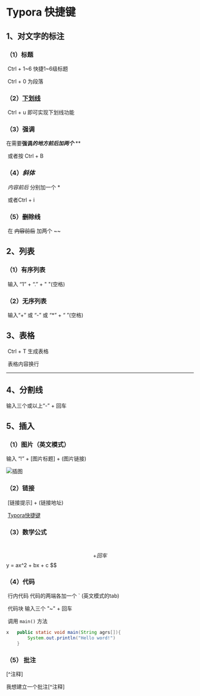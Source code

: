 # Typora 快捷键

## 1、对文字的标注

### （1）标题

​	Ctrl + 1~6 快捷1~6级标题

​	Ctrl + 0 为段落

### （2）<u>下划线</u>

​	Ctrl + u 即可实现下划线功能

### （3）**强调**

​	在需要**强调*****的地方前后加两个*** **

​	或者按 Ctrl + B

### （4）*斜体*

​	*内容前后*  分别加一个 *

​	或者Ctrl + i  

### （5）~~删除线~~

​	在 ~~内容前后~~ 加两个 ~~

## 2、列表

### （1）有序列表

​	输入 “1” + “.” + " "(空格)

### （2）无序列表

​	输入“+” 或 “-” 或 “*” + “ ”(空格)

## 3、表格

​	Ctrl + T 生成表格

​	表格内容换行  <br/>

---



## 4、分割线

输入三个或以上“-” + 回车

## 5、插入

### （1）图片（英文模式）

输入 “!” + [图片标题] + (图片链接)

![插图](https://img-blog.csdn.net/20180414232539825?watermark/2/text/aHR0cHM6Ly9ibG9nLmNzZG4ubmV0L21pbmd6aHVvXzEyNg==/font/5a6L5L2T/fontsize/400/fill/I0JBQkFCMA==/dissolve/70)

### （2）链接

​	[链接提示] + (链接地址)

​	[Typora快捷键](https://blog.csdn.net/mingzhuo_126/article/details/79941450)

### （3）数学公式

​	$$ + 回车
$$
y = ax^2 + bx + c
$$

### （4）代码

​	行内代码 代码的两端各加一个 ` (英文模式的tab)

​	代码块 输入三个 "~" + 回车

​	调用 `main()` 方法

~~~java
x 	public static void main(String agrs[]){    
    	System.out.println("Hello word!")
	}
~~~

### （5） 批注

[^注释]

我想建立一个批注[^注释]



